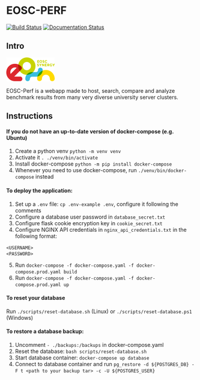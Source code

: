 # EOSC-PERF
[![Build Status](https://jenkins.eosc-synergy.eu/buildStatus/icon?job=eosc-synergy-org%2Feosc-perf%2Fmaster)](https://jenkins.eosc-synergy.eu/job/eosc-synergy-org/job/eosc-perf/job/master/)
[![Documentation Status](https://readthedocs.org/projects/perf/badge/?version=latest)](https://perf.readthedocs.io/en/latest/?badge=latest)

## Intro

![](docs/source/eosc%20synergy%20logo.png)

EOSC-Perf is a webapp made to host, search, compare and analyze benchmark results from many very diverse university
server clusters.

## Instructions

#### If you do not have an up-to-date version of docker-compose (e.g. Ubuntu)

1. Create a python venv `python -m venv venv`
2. Activate it `. ./venv/bin/activate`
3. Install docker-compose `python -m pip install docker-compose`
4. Whenever you need to use docker-compose, run `./venv/bin/docker-compose` instead

#### To deploy the application:

1. Set up a `.env` file: `cp .env-example .env`, configure it following the comments
2. Configure a database user password in `database_secret.txt`
3. Configure flask cookie encryption key in `cookie_secret.txt`
4. Configure NGINX API credentials in `nginx_api_credentials.txt` in the following format:

```
<USERNAME>
<PASSWORD>
```

5. Run `docker-compose -f docker-compose.yaml -f docker-compose.prod.yaml build`
6. Run `docker-compose -f docker-compose.yaml -f docker-compose.prod.yaml up`

#### To reset your database

Run `./scripts/reset-database.sh` (Linux) or `./scripts/reset-database.ps1` (Windows)

#### To restore a database backup:

1. Uncomment `- ./backups:/backups` in docker-compose.yaml
1. Reset the database: `bash scripts/reset-database.sh`
1. Start database container: `docker-compose up database`
1. Connect to database container and run `pg_restore -d ${POSTGRES_DB} -F t <path to your backup tar> -c -U ${POSTGRES_USER}`

